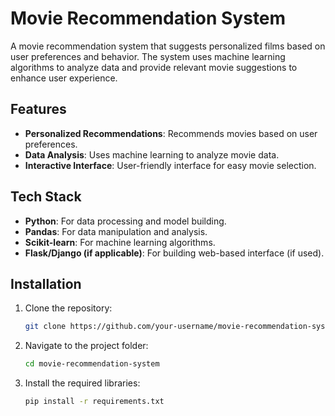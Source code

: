 # Movie Recommendation System

A movie recommendation system that suggests personalized films based on user preferences and behavior. The system uses machine learning algorithms to analyze data and provide relevant movie suggestions to enhance user experience.

## Features

- **Personalized Recommendations**: Recommends movies based on user preferences.
- **Data Analysis**: Uses machine learning to analyze movie data.
- **Interactive Interface**: User-friendly interface for easy movie selection.

## Tech Stack

- **Python**: For data processing and model building.
- **Pandas**: For data manipulation and analysis.
- **Scikit-learn**: For machine learning algorithms.
- **Flask/Django (if applicable)**: For building web-based interface (if used).

## Installation

1. Clone the repository:
   ```bash
   git clone https://github.com/your-username/movie-recommendation-system.git
   
2. Navigate to the project folder:
   ```bash
   cd movie-recommendation-system

3. Install the required libraries:
   ```bash
   pip install -r requirements.txt
   

   
